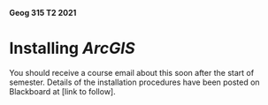 **Geog 315 T2 2021**

# Installing _ArcGIS_
You should receive a course email about this soon after the start of semester. Details of the installation procedures have been posted on Blackboard at [link to follow].
